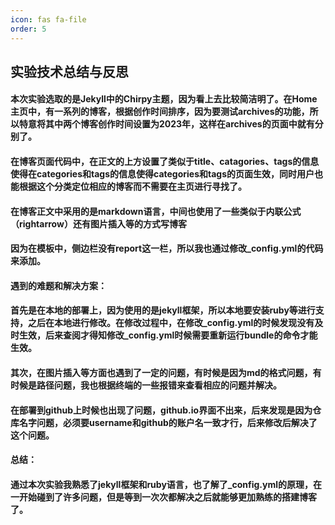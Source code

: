 ```yaml
---
icon: fas fa-file
order: 5
---
```

## 实验技术总结与反思
#### 本次实验选取的是Jekyll中的Chirpy主题，因为看上去比较简洁明了。在Home主页中，有一系列的博客，根据创作时间排序，因为要测试archives的功能，所以特意将其中两个博客创作时间设置为2023年，这样在archives的页面中就有分别了。

#### 在博客页面代码中，在正文的上方设置了类似于title、catagories、tags的信息使得在categories和tags的信息使得categories和tags的页面生效，同时用户也能根据这个分类定位相应的博客而不需要在主页进行寻找了。

#### 在博客正文中采用的是markdown语言，中间也使用了一些类似于内联公式（rightarrow）还有图片插入等的方式写博客

#### 因为在模板中，侧边栏没有report这一栏，所以我也通过修改_config.yml的代码来添加。

#### 遇到的难题和解决方案：

#### 首先是在本地的部署上，因为使用的是jekyll框架，所以本地要安装ruby等进行支持，之后在本地进行修改。在修改过程中，在修改_config.yml的时候发现没有及时生效，后来查阅才得知修改_config.yml时候需要重新运行bundle的命令才能生效。

#### 其次，在图片插入等方面也遇到了一定的问题，有时候是因为md的格式问题，有时候是路径问题，我也根据终端的一些报错来查看相应的问题并解决。

#### 在部署到github上时候也出现了问题，github.io界面不出来，后来发现是因为仓库名字问题，必须要username和github的账户名一致才行，后来修改后解决了这个问题。

#### 总结：
#### 通过本次实验我熟悉了jekyll框架和ruby语言，也了解了_config.yml的原理，在一开始碰到了许多问题，但是等到一次次都解决之后就能够更加熟练的搭建博客了。